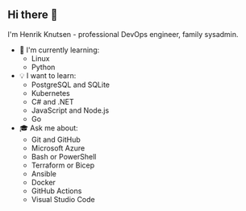 ## Hi there 👋

I'm Henrik Knutsen - professional DevOps engineer, family sysadmin.

- 🌱 I'm currently learning:
  - Linux
  - Python
- 💡 I want to learn:
  - PostgreSQL and SQLite
  - Kubernetes
  - C# and .NET
  - JavaScript and Node.js
  - Go
- 🎓 Ask me about:
  - Git and GitHub
  - Microsoft Azure
  - Bash or PowerShell
  - Terraform or Bicep
  - Ansible
  - Docker
  - GitHub Actions
  - Visual Studio Code
